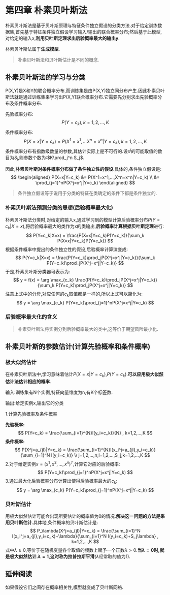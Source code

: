 # 第四章 朴素贝叶斯法

朴素贝叶斯法是基于贝叶斯原理与特征条件独立假设的分类方法.对于给定训练数据集,首先基于特征条件独立假设学习输入/输出的联合概率分布;然后基于此模型,对给定的输入x,**利用贝叶斯定理求出后验概率最大的输出y**.

朴素贝叶斯法属于**生成模型**.

> 朴素贝叶斯法和贝叶斯估计是不同的概念.

## 朴素贝叶斯法的学习与分类

P(X,Y)是X和Y的联合概率分布,而训练集是由P(X,Y)独立同分布产生.因此朴素贝叶斯法就是通过训练集来学习出P(X,Y)联合概率分布.它需要先分别求出先验概率分布及条件概率分布.

先验概率分布:
$$
P(Y=c_k) , k=1,2,...,K
$$
条件概率分布:
$$
P(X=x|Y=c_k)=P(X^1=x^1,...X^n=x^n|Y=c_k),k=1,2,...,K
$$
条件概率分布有指数级数量的参数,其估计实际上是不可行的.设$x^j$的可能取值的数目为$S_j$,则参数个数为:$K\prod_j^n S_j$.

因此,**朴素贝叶斯对条件概率分布做了条件独立性的假设**.具体的,条件独立假设是:
$$
\begin{aligned}
P(X=x|Y=c_k) &= P(X^1=x^1,...,X^n=x^n|Y=c_k) \\
&= \prod_{j=1}^nP(X^j=x^j|Y=c_k)
\end{aligned}
$$

> 条件独立假设等于说用于分类的特征在类确定的条件下都是条件独立的.

### 朴素贝叶斯法预测分类的思想(后验概率最大化)

朴素贝叶斯法分类时,对给定的输入x,通过学习到的模型计算后验概率分布$P(Y=c_k|X=x)$,将后验概率最大的类作为x的类输出,**后验概率计算根据贝叶斯定理**进行:
$$
P(Y=c_k|X=x) = \frac{P(X=x|Y=c_k)P(Y=c_k)}{\sum_k P(X=x|Y=c_k)P(Y=c_k)}
$$
根据条件概率中提出的条件独立性的假设,后验概率计算演变成:
$$
P(Y=c_k|X=x) = \frac{P(Y=c_k)\prod_jP(X^j=x^j|Y=c_k)}{\sum_k P(Y=c_k)\prod_jP(X^j=x^j|Y=c_k)}
$$
于是,朴素贝叶斯分类器可表示为:
$$
y = f(x) = \arg \max_{c_k} \frac{P(Y=c_k)\prod_jP(X^j=x^j|Y=c_k)}{\sum_k P(Y=c_k)\prod_jP(X^j=x^j|Y=c_k)}
$$
注意上式中的分母,对应任何的$c_k$取值都是一样的,所以上式可以简化为:
$$
y = \arg \max_{c_k} P(Y=c_k)\prod_{j=1}^nP(X^j=x^j|Y=c_k)
$$

### 后验概率最大化的含义

> 朴素贝叶斯法将实例分到后验概率最大的类中,这等价于期望风险最小化.

## 朴素贝叶斯的参数估计(计算先验概率和条件概率)

### 极大似然估计

在朴素贝叶斯法中,学习意味着估计$P(X=x|Y=c_k)$,$P(Y=c_k)$.**可以应用极大似然估计法估计相应的概率**.

输入:训练集有N个实例,特征向量维度为n,有K个标签数.

输出:给定实例x,输出它的分类

1.计算先验概率及条件概率

**先验概率:**
$$
P(Y=c_k) = \frac{\sum_{i=1}^{N}I(y_i=c_k)}{N} , k=1,2,...,K
$$
**条件概率:**
$$
P(X^j=a_{jl}|Y=c_k) = \frac{\sum_{i=1}^{N}I(x_i^j=a_{jl},y_i=c_k)}{\sum_{i=1}^N I(y_i=c_k)} \\
j=1,2,...,n;l=1,2,...,S_j;k=1,2,...,K
$$
2.对于给定实例$x=(x^1,x^2,...,x^n)^T$,计算它对应的后验概率:
$$
P(Y=c_k)\prod_{j=1}^nP(X^j=x^j|Y=c_k)
$$
3.通过最大化后验概率分布计算出使得后验概率最大的$c_k$:
$$
y = \arg \max_{c_k} P(Y=c_k)\prod_{j=1}^nP(X^j=x^j|Y=c_k)
$$

### 贝叶斯估计

用极大似然估计可能会出现所要估计的概率值为0的情况.**解决这一问题的方法是采用贝叶斯估计**.具体地,条件概率的贝叶斯估计是:
$$
P_\lambda(X^j=a_{jl}|Y=c_k) = \frac{\sum_{i=1}^N I(x_i^j=a_{jl},y_i=c_k)+\lambda}{\sum_{i=1}^N I(y_i=c_k)+S_j\lambda} , k=1,2,...,K
$$
式中$\lambda \geq 0$,等价于在随机变量各个取值的频数上赋予一个正数$\lambda>0$.**当$\lambda=0$时,就是极大似然估计**.**$\lambda=1$,这时称为拉普拉斯平滑**($\lambda$经常取的值为1).

## 延伸阅读

如果假设它们之间存在概率相关性,模型就变成了贝叶斯网络.
